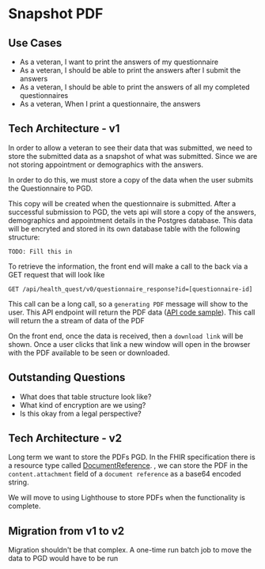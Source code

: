 # Snapshot PDF

## Use Cases

- As a veteran, I want to print the answers of my questionnaire
- As a veteran, I should be able to print the answers after I submit the answers
- As a veteran, I should be able to print the answers of all my completed questionnaires
- As a veteran, When I print a questionnaire, the answers

## Tech Architecture - v1

In order to allow a veteran to see their data that was submitted, we need to store the submitted data as a snapshot of what was submitted. Since we are not storing appointment or demographics with the answers.

In order to do this, we must store a copy of the data when the user submits the Questionnaire to PGD.

This copy will be created when the questionnaire is submitted. After a successful submission to PGD, the vets api will store a copy of the answers, demographics and appointment details in the Postgres database. This data will be encryted and stored in its own database table with the following structure:

```
TODO: Fill this in
```

To retrieve the information, the front end will make a call to the back via a GET request that will look like

```
GET /api/health_quest/v0/questionnaire_response?id=[questionnaire-id]
```

This call can be a long call, so a `generating PDF` message will show to the user. This API endpoint will return the PDF data ([API code sample](https://github.com/department-of-veterans-affairs/vets-api/blob/master/app/controllers/v0/caregivers_assistance_claims_controller.rb#L29)). This call will return the a stream of data of the PDF

On the front end, once the data is received, then a `download link` will be shown. Once a user clicks that link a new window will open in the browser with the PDF available to be seen or downloaded.

## Outstanding Questions

- What does that table structure look like?
- What kind of encryption are we using?
- Is this okay from a legal perspective?

## Tech Architecture - v2

Long term we want to store the PDFs PGD. In the FHIR specification there is a resource type called [DocumentReference](https://www.hl7.org/fhir/documentreference.html). , we can store the PDF in the `content.attachment` field of a `document reference` as a base64 encoded string.

We will move to using Lighthouse to store PDFs when the functionality is complete.

## Migration from v1 to v2

Migration shouldn't be that complex. A one-time run batch job to move the data to PGD would have to be run
